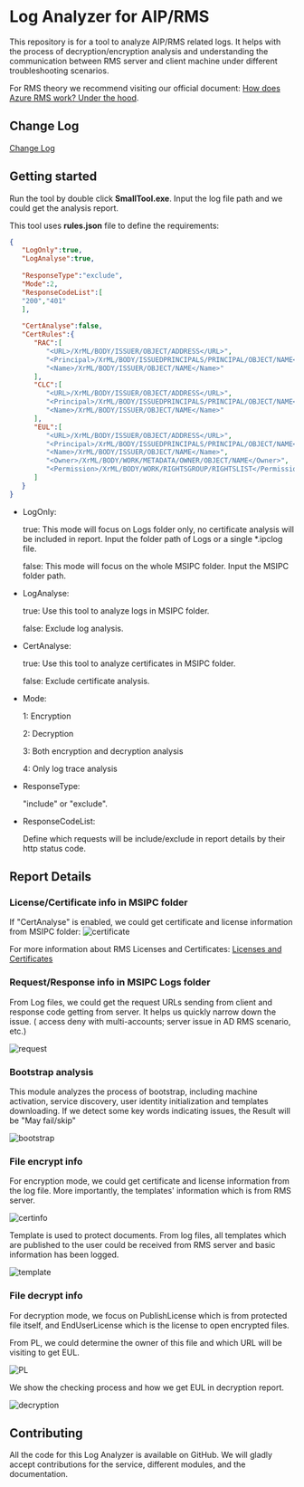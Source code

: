 
# Log Analyzer for AIP/RMS
This repository is for a tool to analyze AIP/RMS related logs. It helps with the process of decryption/encryption analysis and understanding the communication between RMS server and client machine under different troubleshooting scenarios.

For RMS theory we recommend visiting our official document: [How does Azure RMS work? Under the hood](https://docs.microsoft.com/en-us/azure/information-protection/how-does-it-work).

## Change Log
[Change Log](https://github.com/ChrisChenMS/SmallTool_MSIPC/blob/master/ChangeLog.md)

## Getting started
Run the tool by double click **SmallTool.exe**. Input the log file path and we could get the analysis report.

This tool uses **rules.json** file to define the requirements:
```json
{
   "LogOnly":true,
   "LogAnalyse":true,
   
   "ResponseType":"exclude",
   "Mode":2,
   "ResponseCodeList":[
   "200","401"
   ],
   
   "CertAnalyse":false,
   "CertRules":{
      "RAC":[
         "<URL>/XrML/BODY/ISSUER/OBJECT/ADDRESS</URL>",
         "<Principal>/XrML/BODY/ISSUEDPRINCIPALS/PRINCIPAL/OBJECT/NAME</Principal>",
         "<Name>/XrML/BODY/ISSUER/OBJECT/NAME</Name>"
      ],
      "CLC":[
         "<URL>/XrML/BODY/ISSUER/OBJECT/ADDRESS</URL>",
         "<Principal>/XrML/BODY/ISSUEDPRINCIPALS/PRINCIPAL/OBJECT/NAME</Principal>",
         "<Name>/XrML/BODY/ISSUER/OBJECT/NAME</Name>"
      ],
	  "EUL":[
         "<URL>/XrML/BODY/ISSUER/OBJECT/ADDRESS</URL>",
         "<Principal>/XrML/BODY/ISSUEDPRINCIPALS/PRINCIPAL/OBJECT/NAME</Principal>",
         "<Name>/XrML/BODY/ISSUER/OBJECT/NAME</Name>",
		 "<Owner>/XrML/BODY/WORK/METADATA/OWNER/OBJECT/NAME</Owner>",
		 "<Permission>/XrML/BODY/WORK/RIGHTSGROUP/RIGHTSLIST</Permission>"
      ]
   }
}
```

 - LogOnly:

   true: This mode will focus on Logs folder only, no certificate analysis will be included in report. Input the folder path of Logs or a single *.ipclog file.

   false: This mode will focus on the whole MSIPC folder. Input the MSIPC folder path.

 - LogAnalyse:

   true: Use this tool to analyze logs in MSIPC folder.

   false: Exclude log analysis.

 - CertAnalyse:

   true: Use this tool to analyze certificates in MSIPC folder.

   false: Exclude certificate analysis.

 - Mode:

   1: Encryption

   2: Decryption

   3: Both encryption and decryption analysis
   
   4: Only log trace analysis

 - ResponseType:

   "include" or "exclude".

 - ResponseCodeList:

   Define which requests will be include/exclude in report details by their http status code.

## Report Details

### License/Certificate info in MSIPC folder
If "CertAnalyse" is enabled, we could get certificate and license information from MSIPC folder:
![certificate](./Image/certificate.png)

For more information about RMS Licenses and Certificates: [Licenses and Certificates](https://techcommunity.microsoft.com/t5/security-compliance-and-identity/licenses-and-certificates-and-how-ad-rms-protects-and-consumes/ba-p/247309)

### Request/Response info in MSIPC Logs folder

From Log files, we could get the request URLs sending from client and response code getting from server. It helps us quickly narrow down the issue. (  access deny with multi-accounts; server issue in AD RMS scenario, etc.)

![request](./Image/request.png)

### Bootstrap analysis

This module analyzes the process of bootstrap, including machine activation, service discovery, user identity initialization and templates downloading. If we detect some key words indicating issues, the Result will be "May fail/skip"

![bootstrap](./Image/bootstrap.png)

### File encrypt info

For encryption mode, we could get certificate and license information from the log file. More importantly, the templates' information which is from RMS server.

![certinfo](./Image/certinfo.png)

Template is used to protect documents. From log files, all templates which are published to the user could be received from RMS server and basic information has been logged.

![template](./Image/template.png)

### File decrypt info

For decryption mode, we focus on PublishLicense which is from protected file itself, and EndUserLicense which is the license to open encrypted files.

From PL, we could determine the owner of this file and which URL will be visiting to get EUL.

![PL](./Image/PL.png)

We show the checking process and how we get EUL in decryption report. 

![decryption](./Image/decryption.png)

## Contributing

All the code for this Log Analyzer is available on GitHub. We will gladly accept contributions for the service, different modules, and the documentation.

